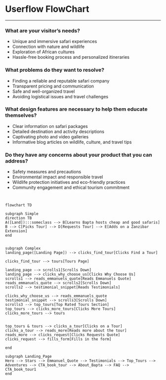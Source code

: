 # Userflow FlowChart
---

### What are your visitor’s needs?
- Unique and immersive safari experiences
- Connection with nature and wildlife
- Exploration of African cultures
- Hassle-free booking process and personalized itineraries
### What problems do they want to resolve?
- Finding a reliable and reputable safari company
- Transparent pricing and communication
- Safe and well-organized travel
- Avoiding logistical issues and travel challenges
### What design features are necessary to help them educate themselves?
- Clear information on safari packages
- Detailed destination and activity descriptions
- Captivating photo and video galleries
- Informative blog articles on wildlife, culture, and travel tips
### Do they have any concerns about your product that you can address?
- Safety measures and precautions
- Environmental impact and responsible travel
- Wildlife protection initiatives and eco-friendly practices
- Community engagement and ethical tourism commitment

```mermaid


flowchart TD

subgraph Simple
direction TB
A([Land]):::someclass --> B[Learns Bapta hosts cheap and good safaris]
B --> C[Picks Tour] --> D[Requests Tour] --> E[Adds on a Zanzibar Extension]
end


subgraph Complex
landing_page([Landing Page]) --> clicks_find_tour[Clicks Find a Tour]

clicks_find_tour --> tours[Tours Page]

landing_page --> scrolls1[Scrolls Down]
landing_page --> clicks_why_choose_us[Clicks Why Choose Us]
scrolls1 --> reads_emmanuels_quote[Reads Emmanuels Quote]
reads_emmanuels_quote --> scrolls2[Scrolls Down] 
scrolls2 --> testimonial_snippet[Reads Testimonials]

clicks_why_choose_us --> reads_emmanuels_quote
testimonial_snippet --> scrolls3[Scrolls Down]
scrolls3 --> top_tours[Top Rated Tours Section]
top_tours --> clicks_more_tours[Clicks More Tours]
clicks_more_tours --> tours


top_tours & tours --> clicks_a_tour[Clicks on a Tour]
clicks_a_tour --> reads_more[Reads more about the tour]
reads_more --> clicks_request[Clicks Requests Quote]
clicks_request --> fills_form[Fills in the form]

end

subgraph Landing_Page
Hero --> Stars --> Emmanuel_Quote --> Testimonials --> Top_Tours --> Adventures --> CTA_book_tour --> About_Bapta --> FAQ --> CTA_book_tour1
end

```